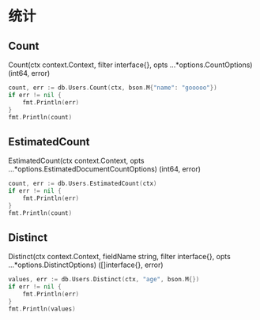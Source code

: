 # 统计

## Count

Count(ctx context.Context, filter interface{}, opts ...\*options.CountOptions) (int64, error)

```go
count, err := db.Users.Count(ctx, bson.M{"name": "gooooo"})
if err != nil {
    fmt.Println(err)
}
fmt.Println(count)
```

## EstimatedCount

EstimatedCount(ctx context.Context, opts ...\*options.EstimatedDocumentCountOptions) (int64, error)

```go
count, err := db.Users.EstimatedCount(ctx)
if err != nil {
    fmt.Println(err)
}
fmt.Println(count)
```

## Distinct

Distinct(ctx context.Context, fieldName string, filter interface{}, opts ...\*options.DistinctOptions) ([]interface{}, error)

```go
values, err := db.Users.Distinct(ctx, "age", bson.M{})
if err != nil {
    fmt.Println(err)
}
fmt.Println(values)
```
